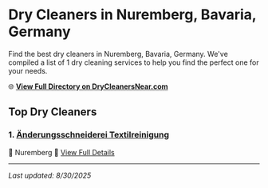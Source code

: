 # Dry Cleaners in Nuremberg, Bavaria, Germany

Find the best dry cleaners in Nuremberg, Bavaria, Germany. We've compiled a list of 1 dry cleaning services to help you find the perfect one for your needs.

🌐 **[View Full Directory on DryCleanersNear.com](https://drycleanersnear.com/city/Germany/Bavaria/Nuremberg)**

## Top Dry Cleaners

### 1. [Änderungsschneiderei Textilreinigung](https://drycleanersnear.com/dryCleaner/68b10ae3f5ec332d9a7bf231/nderungsschneiderei-textilreinigung)
📍 Nuremberg
🔗 [View Full Details](https://drycleanersnear.com/dryCleaner/68b10ae3f5ec332d9a7bf231/nderungsschneiderei-textilreinigung)


---

*Last updated: 8/30/2025*
